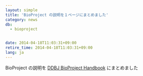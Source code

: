 ```yaml
---
layout: simple
title: 'BioProject の説明を１ページにまとめました'
category: news
db:
  - bioproject


date: 2014-04-18T11:03:31+09:00
retire_time: 2014-04-18T11:03:31+09:00
lang: ja
---
```


BioProject の説明を <a href="/bioproject/services/index.html">DDBJ BioProject Handbook</a> にまとめました
